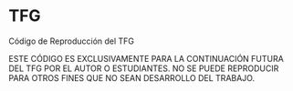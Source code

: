 # TFG
Código de Reproducción del TFG



ESTE CÓDIGO ES EXCLUSIVAMENTE PARA LA CONTINUACIÓN FUTURA DEL TFG POR EL AUTOR O ESTUDIANTES. NO SE PUEDE REPRODUCIR PARA OTROS FINES QUE NO SEAN DESARROLLO DEL TRABAJO.
